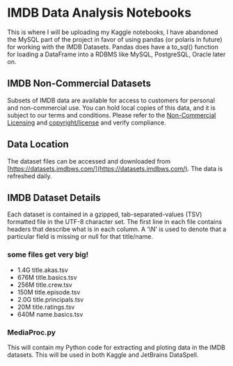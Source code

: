 # IMDB Data Analysis Notebooks

This is where I will be uploading my Kaggle notebooks, I have abandoned the MySQL part of the project in favor of using pandas (or polaris in future) for working with the IMDB Datasets.  Pandas does have a to_sql() function for loading a DataFrame into a RDBMS like MySQL, PostgreSQL, Oracle later on.  


## IMDB Non-Commercial Datasets
Subsets of IMDB data are available for access to customers for personal and non-commercial use. You can hold local copies of this data, and it is subject to our terms and conditions. Please refer to the [Non-Commercial Licensing](https://help.imdb.com/article/imdb/general-information/can-i-use-imdb-data-in-my-software/G5JTRESSHJBBHTGX?pf_rd_m=A2FGELUUNOQJNL&pf_rd_p=1ed1aea6-d2ad-4705-95fd-ba13f1b5014f&pf_rd_r=XRE3QWF2G5YWTD2SGT0V&pf_rd_s=center-1&pf_rd_t=60601&pf_rd_i=interfaces&ref_=fea_mn_lk1) and [copyright/license](http://www.imdb.com/Copyright?pf_rd_m=A2FGELUUNOQJNL&pf_rd_p=1ed1aea6-d2ad-4705-95fd-ba13f1b5014f&pf_rd_r=XRE3QWF2G5YWTD2SGT0V&pf_rd_s=center-1&pf_rd_t=60601&pf_rd_i=interfaces&ref_=fea_mn_lk2) and verify compliance.

## Data Location
The dataset files can be accessed and downloaded from [https://datasets.imdbws.com/](https://datasets.imdbws.com/). The data is refreshed daily.

## IMDB Dataset Details
Each dataset is contained in a gzipped, tab-separated-values (TSV) formatted file in the UTF-8 character set. The first line in each file contains headers that describe what is in each column. A ‘\N’ is used to denote that a particular field is missing or null for that title/name.

### some files get very big!

* 1.4G	title.akas.tsv
* 676M	title.basics.tsv
* 256M	title.crew.tsv
* 150M	title.episode.tsv
* 2.0G	title.principals.tsv
* 20M	title.ratings.tsv
* 640M	name.basics.tsv

### MediaProc.py

This will contain my Python code for extracting and ploting data in the IMDB datasets. This will be used in both Kaggle and JetBrains DataSpell.

